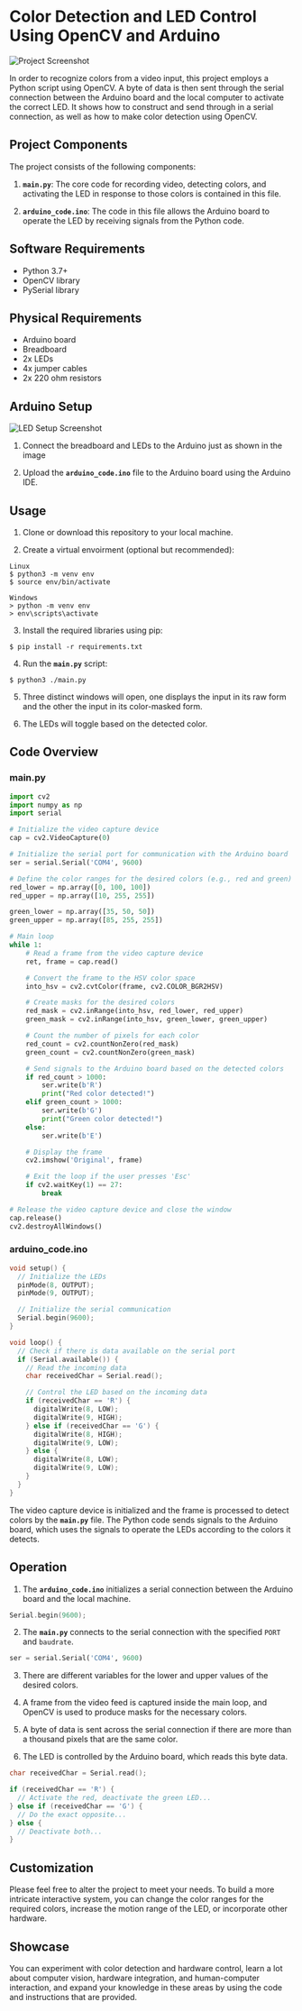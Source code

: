 # Color Detection and LED Control Using OpenCV and Arduino

![Project Screenshot](screenshot.webp)

In order to recognize colors from a video input, this project employs a Python script using OpenCV. A byte of data is then sent through the serial connection between the Arduino board and the local computer to activate the correct LED. It shows how to construct and send through in a serial connection, as well as how to make color detection using OpenCV.

## Project Components

The project consists of the following components:

1. **`main.py`**: The core code for recording video, detecting colors, and activating the LED in response to those colors is contained in this file.

2. **`arduino_code.ino`**: The code in this file allows the Arduino board to operate the LED by receiving signals from the Python code.

## Software Requirements
- Python 3.7+
- OpenCV library
- PySerial library

## Physical Requirements
- Arduino board
- Breadboard
- 2x LEDs
- 4x jumper cables
- 2x 220 ohm resistors

## Arduino Setup
![LED Setup Screenshot](arduino_screenshot_1.png)

1. Connect the breadboard and LEDs to the Arduino just as shown in the image

2. Upload the **`arduino_code.ino`** file to the Arduino board using the Arduino IDE.

## Usage
1. Clone or download this repository to your local machine.

2. Create a virtual envoirment (optional but recommended):
```
Linux
$ python3 -m venv env
$ source env/bin/activate

Windows
> python -m venv env
> env\scripts\activate
```

3. Install the required libraries using pip:
```
$ pip install -r requirements.txt
```

4. Run the **`main.py`** script:
```
$ python3 ./main.py
```

5. Three distinct windows will open, one displays the input in its raw form and the other the input in its color-masked form.

6. The LEDs will toggle based on the detected color.

## Code Overview

### main.py
```python
import cv2
import numpy as np
import serial

# Initialize the video capture device
cap = cv2.VideoCapture(0)

# Initialize the serial port for communication with the Arduino board
ser = serial.Serial('COM4', 9600)

# Define the color ranges for the desired colors (e.g., red and green)
red_lower = np.array([0, 100, 100])
red_upper = np.array([10, 255, 255])

green_lower = np.array([35, 50, 50])
green_upper = np.array([85, 255, 255])

# Main loop
while 1:
    # Read a frame from the video capture device
    ret, frame = cap.read()

    # Convert the frame to the HSV color space
    into_hsv = cv2.cvtColor(frame, cv2.COLOR_BGR2HSV)

    # Create masks for the desired colors
    red_mask = cv2.inRange(into_hsv, red_lower, red_upper)
    green_mask = cv2.inRange(into_hsv, green_lower, green_upper)

    # Count the number of pixels for each color
    red_count = cv2.countNonZero(red_mask)
    green_count = cv2.countNonZero(green_mask)

    # Send signals to the Arduino board based on the detected colors
    if red_count > 1000:
        ser.write(b'R')
        print("Red color detected!")
    elif green_count > 1000:
        ser.write(b'G')
        print("Green color detected!")
    else:
        ser.write(b'E')

    # Display the frame
    cv2.imshow('Original', frame)

    # Exit the loop if the user presses 'Esc'
    if cv2.waitKey(1) == 27:
        break

# Release the video capture device and close the window
cap.release()
cv2.destroyAllWindows()
```

### arduino_code.ino

```cpp
void setup() {
  // Initialize the LEDs
  pinMode(8, OUTPUT);
  pinMode(9, OUTPUT);

  // Initialize the serial communication
  Serial.begin(9600);
}

void loop() {
  // Check if there is data available on the serial port
  if (Serial.available()) {
    // Read the incoming data
    char receivedChar = Serial.read();

    // Control the LED based on the incoming data
    if (receivedChar == 'R') {
      digitalWrite(8, LOW);
      digitalWrite(9, HIGH);
    } else if (receivedChar == 'G') {
      digitalWrite(8, HIGH);
      digitalWrite(9, LOW);
    } else {
      digitalWrite(8, LOW);
      digitalWrite(9, LOW);
    }
  }
}
```

The video capture device is initialized and the frame is processed to detect colors by the **`main.py`** file. The Python code sends signals to the Arduino board, which uses the signals to operate the LEDs according to the colors it detects.

## Operation
1. The **`arduino_code.ino`** initializes a serial connection between the Arduino board and the local machine.
```cpp
Serial.begin(9600);
```

2. The **`main.py`** connects to the serial connection with the specified `PORT` and `baudrate`.
```python
ser = serial.Serial('COM4', 9600)
```

3. There are different variables for the lower and upper values of the desired colors.

4. A frame from the video feed is captured inside the main loop, and OpenCV is used to produce masks for the necessary colors.

5. A byte of data is sent across the serial connection if there are more than a thousand pixels that are the same color.

6. The LED is controlled by the Arduino board, which reads this byte data.
```cpp
char receivedChar = Serial.read();

if (receivedChar == 'R') {
  // Activate the red, deactivate the green LED...
} else if (receivedChar == 'G') {
  // Do the exact opposite...
} else {
  // Deactivate both...
}
```

## Customization

Please feel free to alter the project to meet your needs. To build a more intricate interactive system, you can change the color ranges for the required colors, increase the motion range of the LED, or incorporate other hardware.

## Showcase

You can experiment with color detection and hardware control, learn a lot about computer vision, hardware integration, and human-computer interaction, and expand your knowledge in these areas by using the code and instructions that are provided.
